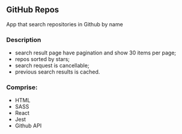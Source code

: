 ## GitHub Repos

App that search repositories in Github by name

### Description

- search result page have pagination and show 30 items per page;
- repos sorted by stars;
- search request is cancellable;
- previous search results is cached.

### Сomprise:

* HTML
* SASS
* React
* Jest
* Github API